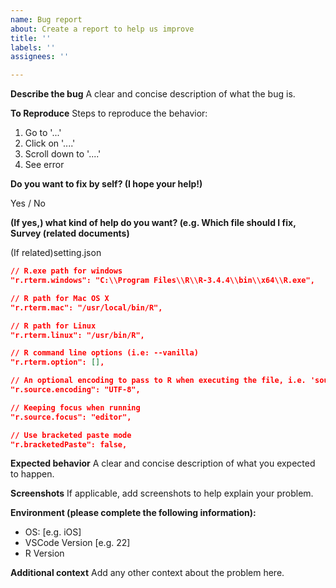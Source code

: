 ```yaml
---
name: Bug report
about: Create a report to help us improve
title: ''
labels: ''
assignees: ''

---
```


**Describe the bug**
A clear and concise description of what the bug is.

**To Reproduce**
Steps to reproduce the behavior:
1. Go to '...'
2. Click on '....'
3. Scroll down to '....'
4. See error

**Do you want to fix by self? (I hope your help!)**

Yes / No

**(If yes,) what kind of help do you want? (e.g. Which file should I fix, Survey (related documents)**

(If related)setting.json

```json
// R.exe path for windows
"r.rterm.windows": "C:\\Program Files\\R\\R-3.4.4\\bin\\x64\\R.exe",

// R path for Mac OS X
"r.rterm.mac": "/usr/local/bin/R",

// R path for Linux
"r.rterm.linux": "/usr/bin/R",

// R command line options (i.e: --vanilla)
"r.rterm.option": [],

// An optional encoding to pass to R when executing the file, i.e. 'source(FILE, encoding=ENCODING)'
"r.source.encoding": "UTF-8",

// Keeping focus when running
"r.source.focus": "editor",

// Use bracketed paste mode
"r.bracketedPaste": false,
```

**Expected behavior**
A clear and concise description of what you expected to happen.

**Screenshots**
If applicable, add screenshots to help explain your problem.

**Environment (please complete the following information):**
 - OS: [e.g. iOS]
 - VSCode Version [e.g. 22]
 - R Version

**Additional context**
Add any other context about the problem here.
